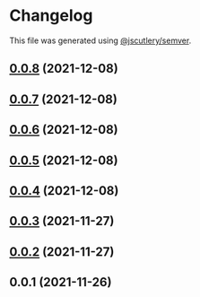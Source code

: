 # Changelog

This file was generated using [@jscutlery/semver](https://github.com/jscutlery/semver).

## [0.0.8](https://github.com/onedaycat/jaco/compare/domain-0.0.7...domain-0.0.8) (2021-12-08)



## [0.0.7](https://github.com/onedaycat/jaco/compare/domain-0.0.6...domain-0.0.7) (2021-12-08)



## [0.0.6](https://github.com/onedaycat/jaco/compare/domain-0.0.5...domain-0.0.6) (2021-12-08)



## [0.0.5](https://github.com/onedaycat/jaco/compare/domain-0.0.4...domain-0.0.5) (2021-12-08)



## [0.0.4](https://github.com/onedaycat/jaco/compare/domain-0.0.3...domain-0.0.4) (2021-12-08)



## [0.0.3](https://github.com/onedaycat/jaco/compare/domain-0.0.2...domain-0.0.3) (2021-11-27)



## [0.0.2](https://github.com/onedaycat/jaco/compare/domain-0.0.1...domain-0.0.2) (2021-11-27)



## 0.0.1 (2021-11-26)
